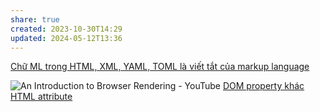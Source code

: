 ```yaml
---
share: true
created: 2023-10-30T14:29
updated: 2024-05-12T13:36
---
```


[Chữ ML trong HTML, XML, YAML, TOML là viết tắt của markup language](../../Ng%C3%B4n%20ng%E1%BB%AF/Ng%C3%B4n%20ng%E1%BB%AF%20%C4%91%C3%A1nh%20d%E1%BA%A5u/Ch%E1%BB%AF%20ML%20trong%20HTML,%20XML,%20YAML,%20TOML%20l%C3%A0%20vi%E1%BA%BFt%20t%E1%BA%AFt%20c%E1%BB%A7a%20markup%20language.md)

![An Introduction to Browser Rendering - YouTube](https://youtu.be/n1cKlKM3jYI?si=5WkAsp9VgCo6V6tZ)
[DOM property khác HTML attribute](./DOM%20property%20kh%C3%A1c%20HTML%20attribute.md) 